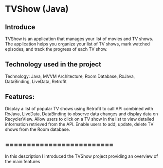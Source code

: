 # TVShow (Java)
## Introduce
TVShow is an application that manages your list of movies and TV shows. The application helps you organize your list of TV shows, mark watched episodes, and track the progress of each TV show.
## Technology used in the project
Technology: Java, MVVM Architecture, Room Database, RxJava,
DataBinding, LiveData, Retrofit
## Features:
Display a list of popular TV shows using Retrofit to call API combined with
RxJava, LiveData, DataBinding to observe data changes and display data
on RecyclerView.
Allow users to click on a TV show in the list to view detailed information
retrieved from the API.
Enable users to add, update, delete TV shows from the Room database.
## =========================
In this description I introduced the TVShow project providing an overview of the main features
